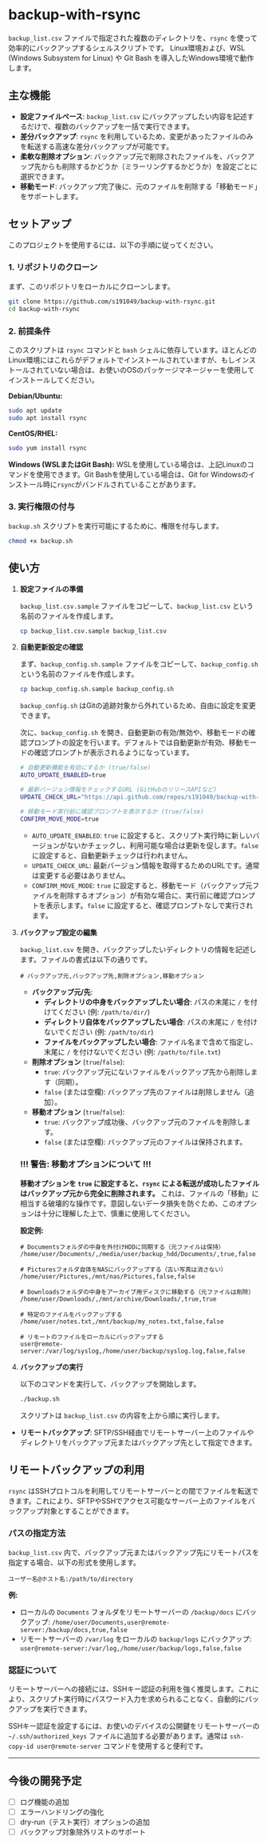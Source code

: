 # backup-with-rsync

`backup_list.csv` ファイルで指定された複数のディレクトリを、`rsync` を使って効率的にバックアップするシェルスクリプトです。
Linux環境および、WSL (Windows Subsystem for Linux) や Git Bash を導入したWindows環境で動作します。

## 主な機能

- **設定ファイルベース**: `backup_list.csv` にバックアップしたい内容を記述するだけで、複数のバックアップを一括で実行できます。
- **差分バックアップ**: `rsync` を利用しているため、変更があったファイルのみを転送する高速な差分バックアップが可能です。
- **柔軟な削除オプション**: バックアップ元で削除されたファイルを、バックアップ先からも削除するかどうか（ミラーリングするかどうか）を設定ごとに選択できます。
- **移動モード**: バックアップ完了後に、元のファイルを削除する「移動モード」をサポートします。

## セットアップ

このプロジェクトを使用するには、以下の手順に従ってください。

### 1. リポジトリのクローン

まず、このリポジトリをローカルにクローンします。

```bash
git clone https://github.com/s191049/backup-with-rsync.git
cd backup-with-rsync
```

### 2. 前提条件

このスクリプトは `rsync` コマンドと `bash` シェルに依存しています。ほとんどのLinux環境にはこれらがデフォルトでインストールされていますが、もしインストールされていない場合は、お使いのOSのパッケージマネージャーを使用してインストールしてください。

**Debian/Ubuntu:**
```bash
sudo apt update
sudo apt install rsync
```

**CentOS/RHEL:**
```bash
sudo yum install rsync
```

**Windows (WSLまたはGit Bash):**
WSLを使用している場合は、上記Linuxのコマンドを使用できます。Git Bashを使用している場合は、Git for Windowsのインストール時に`rsync`がバンドルされていることがあります。

### 3. 実行権限の付与

`backup.sh` スクリプトを実行可能にするために、権限を付与します。

```bash
chmod +x backup.sh
```

## 使い方

1. **設定ファイルの準備**

   `backup_list.csv.sample` ファイルをコピーして、`backup_list.csv` という名前のファイルを作成します。

   ```bash
   cp backup_list.csv.sample backup_list.csv
   ```

2. **自動更新設定の確認**

   まず、`backup_config.sh.sample` ファイルをコピーして、`backup_config.sh` という名前のファイルを作成します。

   ```bash
   cp backup_config.sh.sample backup_config.sh
   ```

   `backup_config.sh` はGitの追跡対象から外れているため、自由に設定を変更できます。

   次に、`backup_config.sh` を開き、自動更新の有効/無効や、移動モードの確認プロンプトの設定を行います。デフォルトでは自動更新が有効、移動モードの確認プロンプトが表示されるようになっています。

   ```bash
   # 自動更新機能を有効にするか (true/false)
   AUTO_UPDATE_ENABLED=true

   # 最新バージョン情報をチェックするURL (GitHubのリリースAPIなど)
   UPDATE_CHECK_URL="https://api.github.com/repos/s191049/backup-with-rsync/releases/latest"

   # 移動モード実行前に確認プロンプトを表示するか (true/false)
   CONFIRM_MOVE_MODE=true
   ```

   - `AUTO_UPDATE_ENABLED`: `true` に設定すると、スクリプト実行時に新しいバージョンがないかチェックし、利用可能な場合は更新を促します。`false` に設定すると、自動更新チェックは行われません。
   - `UPDATE_CHECK_URL`: 最新バージョン情報を取得するためのURLです。通常は変更する必要はありません。
   - `CONFIRM_MOVE_MODE`: `true` に設定すると、移動モード（バックアップ元ファイルを削除するオプション）が有効な場合に、実行前に確認プロンプトを表示します。`false` に設定すると、確認プロンプトなしで実行されます。

3. **バックアップ設定の編集**

   `backup_list.csv` を開き、バックアップしたいディレクトリの情報を記述します。ファイルの書式は以下の通りです。

   ```csv
   # バックアップ元,バックアップ先,削除オプション,移動オプション
   ```

   - **バックアップ元/先**: 
     - **ディレクトリの中身をバックアップしたい場合**: パスの末尾に `/` を付けてください (例: `/path/to/dir/`)
     - **ディレクトリ自体をバックアップしたい場合**: パスの末尾に `/` を付けないでください (例: `/path/to/dir`)
     - **ファイルをバックアップしたい場合**: ファイル名まで含めて指定し、末尾に `/` を付けないでください (例: `/path/to/file.txt`)
   - **削除オプション** (`true`/`false`):
     - `true`: バックアップ元にないファイルをバックアップ先から削除します（同期）。
     - `false` (または空欄): バックアップ先のファイルは削除しません（追加）。
   - **移動オプション** (`true`/`false`):
     - `true`: バックアップ成功後、バックアップ元のファイルを削除します。
     - `false` (または空欄): バックアップ元のファイルは保持されます。

   ### !!! 警告: 移動オプションについて !!!

   **移動オプションを `true` に設定すると、`rsync` による転送が成功したファイルはバックアップ元から完全に削除されます。** これは、ファイルの「移動」に相当する破壊的な操作です。意図しないデータ損失を防ぐため、このオプションは十分に理解した上で、慎重に使用してください。

   **設定例:**
   ```csv
   # Documentsフォルダの中身を外付けHDDに同期する（元ファイルは保持）
   /home/user/Documents/,/media/user/backup_hdd/Documents/,true,false

   # Picturesフォルダ自体をNASにバックアップする（古い写真は消さない）
   /home/user/Pictures,/mnt/nas/Pictures,false,false

   # Downloadsフォルダの中身をアーカイブ用ディスクに移動する（元ファイルは削除）
   /home/user/Downloads/,/mnt/archive/Downloads/,true,true

   # 特定のファイルをバックアップする
   /home/user/notes.txt,/mnt/backup/my_notes.txt,false,false

   # リモートのファイルをローカルにバックアップする
   user@remote-server:/var/log/syslog,/home/user/backup/syslog.log,false,false
   ```

4. **バックアップの実行**

   以下のコマンドを実行して、バックアップを開始します。

   ```bash
   ./backup.sh
   ```

   スクリプトは `backup_list.csv` の内容を上から順に実行します。

- **リモートバックアップ**: SFTP/SSH経由でリモートサーバー上のファイルやディレクトリをバックアップ元またはバックアップ先として指定できます。

## リモートバックアップの利用

`rsync` はSSHプロトコルを利用してリモートサーバーとの間でファイルを転送できます。これにより、SFTPやSSHでアクセス可能なサーバー上のファイルをバックアップ対象とすることができます。

### パスの指定方法

`backup_list.csv` 内で、バックアップ元またはバックアップ先にリモートパスを指定する場合、以下の形式を使用します。

```
ユーザー名@ホスト名:/path/to/directory
```

**例:**
- ローカルの `Documents` フォルダをリモートサーバーの `/backup/docs` にバックアップ:
  `/home/user/Documents,user@remote-server:/backup/docs,true,false`
- リモートサーバーの `/var/log` をローカルの `backup/logs` にバックアップ:
  `user@remote-server:/var/log,/home/user/backup/logs,false,false`

### 認証について

リモートサーバーへの接続には、SSHキー認証の利用を強く推奨します。これにより、スクリプト実行時にパスワード入力を求められることなく、自動的にバックアップを実行できます。

SSHキー認証を設定するには、お使いのデバイスの公開鍵をリモートサーバーの `~/.ssh/authorized_keys` ファイルに追加する必要があります。通常は `ssh-copy-id user@remote-server` コマンドを使用すると便利です。

---

## 今後の開発予定

- [ ] ログ機能の追加
- [ ] エラーハンドリングの強化
- [ ] dry-run（テスト実行）オプションの追加
- [ ] バックアップ対象除外リストのサポート
